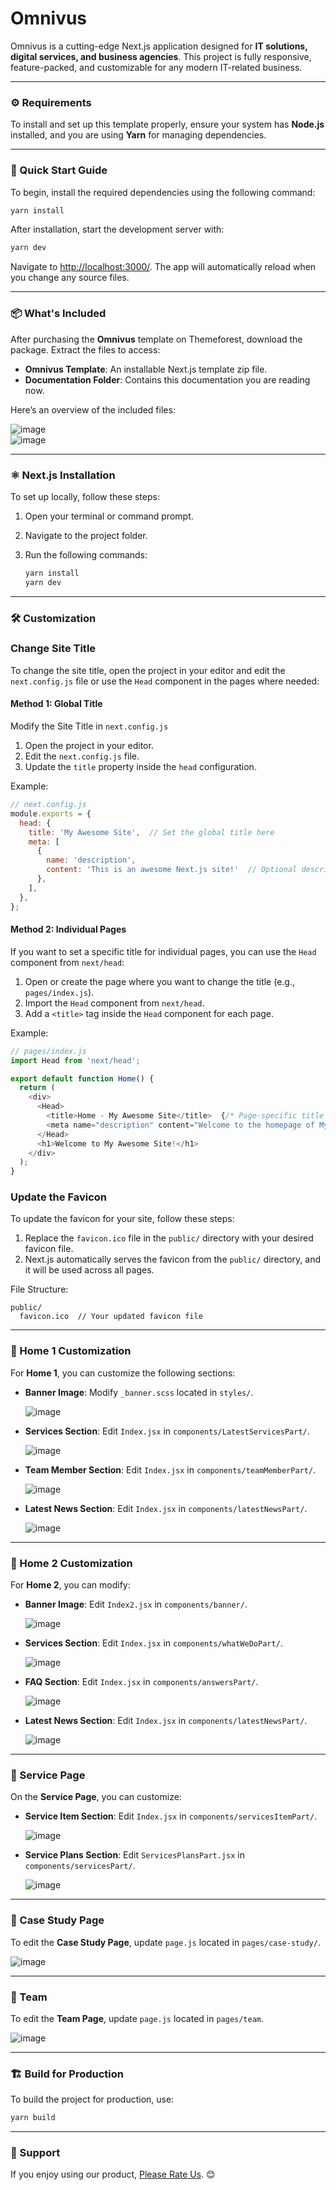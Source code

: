 # Omnivus

Omnivus is a cutting-edge Next.js application designed for **IT solutions, digital services, and business agencies**. This project is fully responsive, feature-packed, and customizable for any modern IT-related business.

---

### ⚙️ Requirements

To install and set up this template properly, ensure your system has **Node.js** installed, and you are using **Yarn** for managing dependencies.

---

### 🚀 Quick Start Guide

To begin, install the required dependencies using the following command:

```bash
yarn install
```

After installation, start the development server with:

```bash
yarn dev
```

Navigate to [http://localhost:3000/](http://localhost:3000/). The app will automatically reload when you change any source files.

---

### 📦 What's Included

After purchasing the **Omnivus** template on Themeforest, download the package. Extract the files to access:

- **Omnivus Template**: An installable Next.js template zip file.
- **Documentation Folder**: Contains this documentation you are reading now.

Here’s an overview of the included files:

![image](./main.png)  
![image](./fils.png)

---

### ⚛️ Next.js Installation

To set up locally, follow these steps:

1. Open your terminal or command prompt.  
2. Navigate to the project folder.  
3. Run the following commands:

   ```bash
   yarn install
   yarn dev
   ```

---

### 🛠️ Customization

### Change Site Title 

To change the site title, open the project in your editor and edit the `next.config.js` file or use the `Head` component in the pages where needed:


#### Method 1: Global Title
 Modify the Site Title in `next.config.js`
 
1. Open the project in your editor.
2. Edit the `next.config.js` file.
3. Update the `title` property inside the `head` configuration.


Example:
```js
// next.config.js
module.exports = {
  head: {
    title: 'My Awesome Site',  // Set the global title here
    meta: [
      {
        name: 'description',
        content: 'This is an awesome Next.js site!'  // Optional description
      },
    ],
  },
};
```
#### Method 2: Individual Pages

If you want to set a specific title for individual pages, you can use the `Head` component from `next/head`:

1. Open or create the page where you want to change the title (e.g., `pages/index.js`).
2. Import the `Head` component from `next/head`.
3. Add a `<title>` tag inside the `Head` component for each page.

Example:
```js
// pages/index.js
import Head from 'next/head';

export default function Home() {
  return (
    <div>
      <Head>
        <title>Home - My Awesome Site</title>  {/* Page-specific title */}
        <meta name="description" content="Welcome to the homepage of My Awesome Site!" />
      </Head>
      <h1>Welcome to My Awesome Site!</h1>
    </div>
  );
}
```

### Update the Favicon

To update the favicon for your site, follow these steps:

1. Replace the `favicon.ico` file in the `public/` directory with your desired favicon file.
2. Next.js automatically serves the favicon from the `public/` directory, and it will be used across all pages.

File Structure:
```plaintext
public/
  favicon.ico  // Your updated favicon file
```


---

### 🔄 Home 1 Customization

For **Home 1**, you can customize the following sections:

- **Banner Image**: Modify `_banner.scss` located in `styles/`.

  ![image](./banner-imgs.png)

- **Services Section**: Edit `Index.jsx` in `components/LatestServicesPart/`.

  ![image](./service.png)

- **Team Member Section**: Edit `Index.jsx` in `components/teamMemberPart/`.

  ![image](./team-member.png)

- **Latest News Section**: Edit `Index.jsx` in `components/latestNewsPart/`.

  ![image](./news-blog.png)

---

### 🔄 Home 2 Customization

For **Home 2**, you can modify:

- **Banner Image**: Edit `Index2.jsx` in `components/banner/`.

  ![image](./banner-img-2.png)

- **Services Section**: Edit `Index.jsx` in `components/whatWeDoPart/`.

  ![image](./service-2.png)

- **FAQ Section**: Edit `Index.jsx` in `components/answersPart/`.

  ![image](./faq-home-2.png)

- **Latest News Section**: Edit `Index.jsx` in `components/latestNewsPart/`.

  ![image](./news-blog.png)

---

### 🔄 Service Page

On the **Service Page**, you can customize:

- **Service Item Section**: Edit `Index.jsx` in `components/servicesItemPart/`.

  ![image](./service-item.png)

- **Service Plans Section**: Edit `ServicesPlansPart.jsx` in `components/servicesPart/`.

  ![image](./service-plan.png)

---

### 🔄 Case Study Page

To edit the **Case Study Page**, update `page.js` located in `pages/case-study/`.

![image](./case-stydy.png)

---
### 🔄 Team

To edit the **Team Page**, update `page.js` located in `pages/team`.

![image](./team-page.png)

---

### 🏗️ Build for Production

To build the project for production, use:

```bash
yarn build
```

---



### 📧 Support

If you enjoy using our product, [Please Rate Us](https://themeforest.net/user/ducor). 😊

